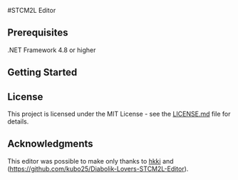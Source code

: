 #STCM2L Editor


## Prerequisites
.NET Framework 4.8 or higher

## Getting Started

## License
This project is licensed under the MIT License - see the [LICENSE.md](LICENSE.md) file for details.

## Acknowledgments
This editor was possible to make only thanks to [hkki](https://github.com/lnz/hkki) and (https://github.com/kubo25/Diabolik-Lovers-STCM2L-Editor).
